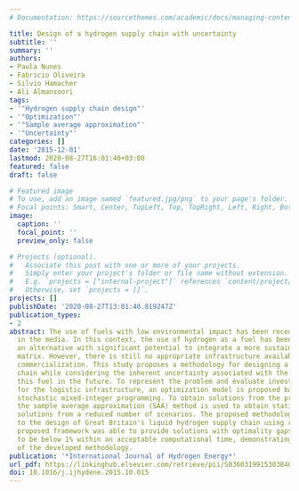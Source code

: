 ```yaml
---
# Documentation: https://sourcethemes.com/academic/docs/managing-content/

title: Design of a hydrogen supply chain with uncertainty
subtitle: ''
summary: ''
authors:
- Paula Nunes
- Fabricio Oliveira
- Silvio Hamacher
- Ali Almansoori
tags:
- '"Hydrogen supply chain design"'
- '"Optimization"'
- '"Sample average approximation"'
- '"Uncertainty"'
categories: []
date: '2015-12-01'
lastmod: 2020-08-27T16:01:40+03:00
featured: false
draft: false

# Featured image
# To use, add an image named `featured.jpg/png` to your page's folder.
# Focal points: Smart, Center, TopLeft, Top, TopRight, Left, Right, BottomLeft, Bottom, BottomRight.
image:
  caption: ''
  focal_point: ''
  preview_only: false

# Projects (optional).
#   Associate this post with one or more of your projects.
#   Simply enter your project's folder or file name without extension.
#   E.g. `projects = ["internal-project"]` references `content/project/deep-learning/index.md`.
#   Otherwise, set `projects = []`.
projects: []
publishDate: '2020-08-27T13:01:40.819247Z'
publication_types:
- 2
abstract: The use of fuels with low environmental impact has been recently highlighted
  in the media. In this context, the use of hydrogen as a fuel has been considered
  an alternative with significant potential to integrate a more sustainable energy
  matrix. However, there is still no appropriate infrastructure available for its
  commercialization. This study proposes a methodology for designing a hydrogen supply
  chain while considering the inherent uncertainty associated with the demand for
  this fuel in the future. To represent the problem and evaluate investment alternatives
  for the logistic infrastructure, an optimization model is proposed based on two-stage
  stochastic mixed-integer programming. To obtain solutions from the proposed model,
  the sample average approximation (SAA) method is used to obtain statistically certified
  solutions from a reduced number of scenarios. The proposed methodology was applied
  to the design of Great Britain's liquid hydrogen supply chain using real data. The
  proposed framework was able to provide solutions with optimality gaps estimated
  to be below 1% within an acceptable computational time, demonstrating the adequacy
  of the developed methodology.
publication: '*International Journal of Hydrogen Energy*'
url_pdf: https://linkinghub.elsevier.com/retrieve/pii/S0360319915303840
doi: 10.1016/j.ijhydene.2015.10.015
---
```

